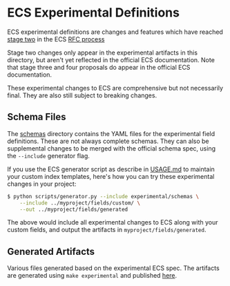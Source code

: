 # ECS Experimental Definitions

ECS experimental definitions are changes and features which have reached [stage two](https://elastic.github.io/ecs/stages.html) in the ECS [RFC process](../rfcs)

Stage two changes only appear in the experimental artifacts in this directory, but aren't yet reflected in the official ECS documentation.
Note that stage three and four proposals do appear in the official ECS documentation.

These experimental changes to ECS are comprehensive but not necessarily final. They are also still subject to breaking changes.

## Schema Files

The [schemas](./schemas) directory contains the YAML files for the experimental field definitions. These are not always complete schemas. They can also be supplemental changes to be merged with the official schema spec, using the `--include` generator flag.

If you use the ECS generator script as describe in [USAGE.md](../USAGE.md) to maintain your custom index templates, here's how you can try these experimental changes in your project:

```sh
$ python scripts/generator.py --include experimental/schemas \
    --include ../myproject/fields/custom/ \
    --out ../myproject/fields/generated
```

The above would include all experimental changes to ECS along with your custom fields, and output the artifacts in `myproject/fields/generated`.
## Generated Artifacts

Various files generated based on the experimental ECS spec. The artifacts are generated using `make experimental` and published [here](./generated).
